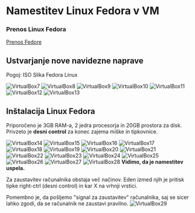 # Namestitev Linux Fedora v VM

### Prenos Linux Fedora

[Prenos Fedore](https://getfedora.org/en/workstation/download/)

## Ustvarjanje nove navidezne naprave
Pogoj: ISO Slika Fedora Linux

![VirtualBox7](./slike/7.png)
![VirtualBox8](./slike/8.png)
![VirtualBox9](./slike/9.png)
![VirtualBox10](./slike/10.png)
![VirtualBox11](./slike/11.png)
![VirtualBox12](./slike/12.png)
![VirtualBox13](./slike/13.png)

## Inštalacija Linux Fedora

Priporočeno je 3GB RAM-a, 2 jedra procesorja in 20GB prostora za disk.
Privzeto je **desni control** za konec zajema miške in tipkovnice.

![VirtualBox14](./slike/14.png)
![VirtualBox15](./slike/15.png)
![VirtualBox16](./slike/16.png)
![VirtualBox17](./slike/17.png)
![VirtualBox18](./slike/18.png)
![VirtualBox19](./slike/19.png)
![VirtualBox20](./slike/20.png)
![VirtualBox21](./slike/21.png)
![VirtualBox22](./slike/22.png)
![VirtualBox23](./slike/23.png)
![VirtualBox24](./slike/24.png)
![VirtualBox25](./slike/25.png)
![VirtualBox26](./slike/26.png)
![VirtualBox27](./slike/27.png)
![VirtualBox28](./slike/28.png)
**Vidimo, da je namestitev uspela.**

Za zaustavitev računalnika obstaja več načinov. Eden izmed njih je pritisk tipke right-ctrl (desni control) in kar X na vrhnji vrstici.

Pomembno je, da pošljemo "signal za zaustavitev" računalnika, saj se sicer lahko zgodi, da se računalnik ne zaustavi pravilno.
![VirtualBox29](./slike/29.png)